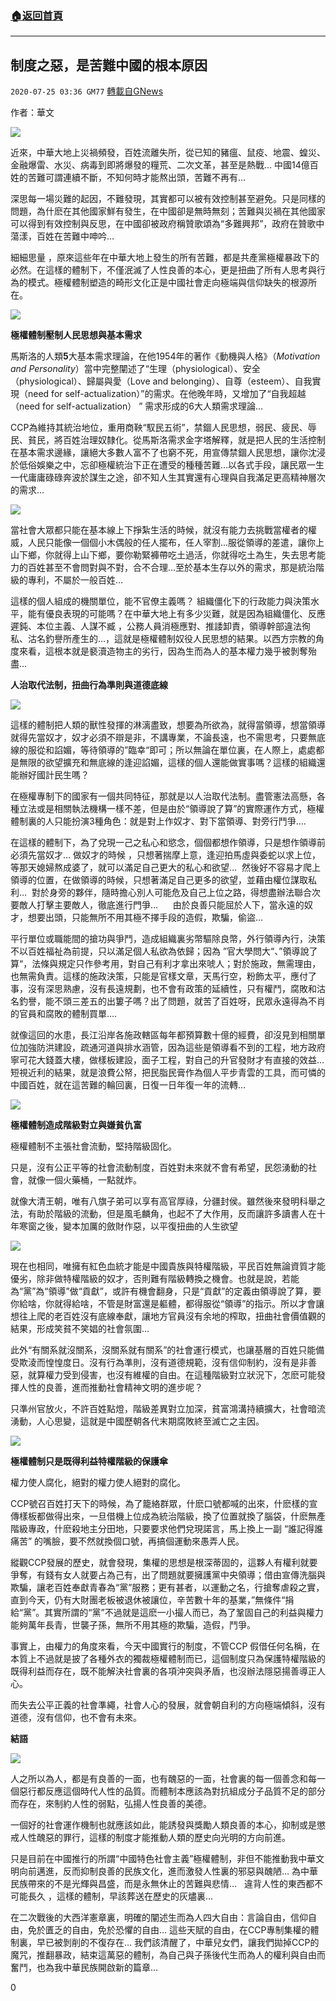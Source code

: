 ###  [:house:返回首頁](https://github.com/ourhimalayas/txt)
---

## 制度之惡，是苦難中國的根本原因
`2020-07-25 03:36 GM77` [轉載自GNews](https://gnews.org/zh-hant/275507/)

作者：華文

![](https://s3.amazonaws.com/gnews-media-offload/wp-content/uploads/2020/07/25040150/1-82.jpg)

近來，中華大地上災禍頻發，百姓流離失所，從已知的豬瘟、鼠疫、地震、蝗災、金融爆雷、水災、病毒到即將爆發的糧荒、二次文革，甚至是熱戰… 中國14億百姓的苦難可謂連續不斷，不知何時才能熬出頭，苦難不再有…

![]()![]()深思每一場災難的起因，不難發現，其實都可以被有效控制甚至避免。只是同樣的問題，為什麽在其他國家鮮有發生，在中國卻是無時無刻；苦難與災禍在其他國家可以得到有效控制與反思，在中國卻被政府稱贊歌頌為“多難興邦”，政府在贊歌中蕩漾，百姓在苦難中呻吟…

細細思量 ，原來這些年在中華大地上發生的所有苦難，都是共產黨極權暴政下的必然。在這樣的體制下，不僅泯滅了人性良善的本心，更是扭曲了所有人思考與行為的模式。極權體制塑造的畸形文化正是中國社會走向極端與信仰缺失的根源所在。

![](https://s3.amazonaws.com/gnews-media-offload/wp-content/uploads/2020/07/25035935/2-56.jpg)

**極權體制壓制人民思想與基本需求**

馬斯洛的人類**5**大基本需求理論，在他1954年的著作《動機與人格》（*Motivation and Personality*）當中完整闡述了“生理（physiological）、安全（physiological）、歸屬與愛（Love and belonging）、自尊（esteem）、自我實現（need for self-actualization）”的需求。在他晚年時，又增加了“自我超越（need for self-actualization） ” 需求形成的6大人類需求理論…

CCP為維持其統治地位，重用商鞅“馭民五術”，禁錮人民思想，弱民、疲民、辱民、貧民，將百姓治理奴隸化。從馬斯洛需求金字塔解釋，就是把人民的生活控制在基本需求邊緣，讓絕大多數人富不了也窮不死，用宣傳禁錮人民思想，讓你沈浸於低俗娛樂之中，忘卻極權統治下正在遭受的種種苦難…以各式手段，讓民眾一生一代庸庸碌碌奔波於謀生之途，卻不知人生其實還有心理與自我滿足更高精神層次的需求…

![](https://s3.amazonaws.com/gnews-media-offload/wp-content/uploads/2020/07/25000116/%E9%A9%AC%E6%96%AF%E6%B4%9B-1.png)

當社會大眾都只能在基本線上下掙紮生活的時候，就沒有能力去挑戰當權者的權威，人民只能像一個個小木偶般的任人擺布，任人宰割…服從領導的差遣，讓你上山下鄉，你就得上山下鄉，要你勒緊褲帶吃土過活，你就得吃土為生，失去思考能力的百姓甚至不會問對與不對，合不合理…至於基本生存以外的需求，那是統治階級的專利，不屬於一般百姓…

這樣的個人組成的機關單位，能不官僚主義嗎？ 組織僵化下的行政能力與決策水平，能有優良表現的可能嗎？在中華大地上有多少災難，就是因為組織僵化、反應遲鈍、本位主義、人謀不臧 ，公務人員消極應對、推諉卸責，領導幹部違法徇私、沽名釣譽所產生的…，這就是極權體制奴役人民思想的結果。以西方宗教的角度來看，這根本就是褻瀆造物主的劣行，因為生而為人的基本權力幾乎被剝奪殆盡…

**人治取代法制，扭曲行為準則與道德底線**

![](https://s3.amazonaws.com/gnews-media-offload/wp-content/uploads/2020/07/25035902/3-44.jpg)

這樣的體制把人類的獸性發揮的淋漓盡致，想要為所欲為，就得當領導，想當領導就得先當奴才，奴才必須不辯是非，不講專業，不論長遠，也不需思考，只要無底線的服從和諂媚，等待領導的”臨幸“即可；所以無論在單位裏，在人際上，處處都是無限的欲望擴充和無底線的逢迎諂媚，這樣的個人還能做實事嗎？這樣的組織還能辦好國計民生嗎？

在極權專制下的國家有一個共同特征，那就是以人治取代法制。盡管憲法高懸，各種立法或是相關執法機構一樣不差，但是由於“領導說了算”的實際運作方式，極權體制裏的人只能扮演3種角色：就是對上作奴才、對下當領導、對旁行鬥爭….

在這樣的體制下，為了兌現一己之私心和慾念，個個都想作領導，只是想作領導前必須先當奴才… 做奴才的時候 ，只想著揣摩上意，逢迎拍馬虛與委蛇以求上位，等那天媳婦熬成婆了，就可以滿足自己更大的私心和欲望…  然後好不容易才爬上領導的位置，在做領導的時候，只想著滿足自己更多的欲望，並藉由權位謀取私利…  對於身旁的夥伴，隨時擔心別人可能危及自己上位之路，得想盡辦法聯合次要敵人打擊主要敵人，徹底進行門爭…      由於良善只能屈於人下，當永遠的奴才，想要出頭，只能無所不用其極不擇手段的造假，欺騙，偷盜…

平行單位或職能間的搶功與爭鬥，造成組織裏劣幣驅除良幣，外行領導內行，決策不以百姓福祉為前提，只以滿足個人私欲為依歸；因為 ”官大學問大“、”領導說了算“，法條與規定只作參考用，對自己有利才拿出來唬人；對於施政，無需理由，也無需負責。這樣的施政決策，只能是官樣文章，天馬行空，粉飾太平，應付了事，沒有深思熟慮，沒有長遠規劃，也不會有政策的延續性，只有權鬥，腐敗和沽名釣譽，能不頭三差五的出簍子嗎？出了問題，就苦了百姓呀，民眾永遠得為不肖的官員和腐敗的體制買單….

就像這回的水患，長江沿岸各施政轄區每年都預算數十億的經費，卻沒見到相關單位加強防洪建設，疏通河道與排水涵管，因為這些是領導看不到的工程，地方政府寧可花大錢蓋大樓，做樣板建設，面子工程，對自己的升官發財才有直接的效益… 短視近利的結果，就是浪費公帑，把民脂民膏作為個人平步青雲的工具，而可憐的中國百姓，就在這苦難的輪回裏，日復一日年復一年的流轉…

![](https://s3.amazonaws.com/gnews-media-offload/wp-content/uploads/2020/07/25035809/6-8.png)

**極權體制造成階級對立與嫌貧仇富**

極權體制不主張社會流動，堅持階級固化。

只是，沒有公正平等的社會流動制度，百姓對未來就不會有希望，民怨湧動的社會，就像一個火藥桶，一點就炸。

就像大清王朝，唯有八旗子弟可以享有高官厚祿，分疆封侯。雖然後來發明科舉之法，有助於階級的流動，但是風毛麟角，也起不了大作用，反而讓許多讀書人在十年寒窗之後，變本加厲的斂財作惡，以平復扭曲的人生欲望

![](https://s3.amazonaws.com/gnews-media-offload/wp-content/uploads/2020/07/25000542/%E8%93%AC%E4%BD%A9%E5%A5%A5-1.jpg)

現在也相同，唯擁有紅色血統才能是中國貴族與特權階級，平民百姓無論資質才能優劣，除非做特權階級的奴才，否則難有階級轉換之機會。也就是說，若能為“黨”為“領導”做“貢獻”，或許有機會翻身，只是“貢獻”的定義由領導說了算，要你給啥，你就得給啥，不管是財富還是軀體，都得服從“領導”的指示。所以才會讓想往上爬的老百姓沒有底線奉獻，讓地方官員沒有余地的榨取，扭曲社會價值觀的結果，形成笑貧不笑娼的社會氛圍…

此外“有關系就沒關系，沒關系就有關系”的社會運行模式，也讓基層的百姓只能備受欺淩而惶惶度日。沒有行為準則，沒有道德規範，沒有信仰制約，沒有是非善惡，就算權力受到侵害，也沒有維權的自由。在這種階級對立狀況下，怎麽可能發揮人性的良善，進而推動社會精神文明的進步呢？

只準州官放火，不許百姓點燈，階級差異對立加深，貧富鴻溝持續擴大，社會暗流湧動，人心思變，這就是中國歷朝各代末期腐敗終至滅亡之主因。

![](https://s3.amazonaws.com/gnews-media-offload/wp-content/uploads/2020/07/25035632/5-14.jpg)

**極權體制只是既得利益特權階級的保護傘**

權力使人腐化，絕對的權力使人絕對的腐化。

CCP號召百姓打天下的時候，為了籠絡群眾，什麽口號都喊的出來，什麽樣的宣傳樣板都做得出來，一旦借機上位成為統治階級，換了位置就換了腦袋，什麽無產階級專政，什麽殺地主分田地，只要要求他們兌現諾言，馬上換上一副 “誰記得誰痛苦” 的嘴臉，要不然就換個口號，再搞個運動來愚弄人民。

縱觀CCP發展的歷史，就會發現，集權的思想是根深蒂固的，這夥人有權利就要爭奪，有錢有女人就要占為己有，出了問題就要擁護黨中央領導；借由宣傳洗腦與欺騙，讓老百姓奉獻青春為“黨”服務；更有甚者，以運動之名，行搶奪虐殺之實，直到今天，仍有大財團老板被退休被讓位，辛苦數十年的基業，”無條件“捐給“黨”。其實所謂的“黨”不過就是這麽一小撮人而已，為了鞏固自己的利益與權力能夠萬年長青，世襲子孫，無所不用其極的欺騙，造假，鬥爭。

事實上，由權力的角度來看，今天中國實行的制度，不管CCP 假借任何名稱，在本質上不過就是披了各種外衣的獨裁極權體制而已，這個制度只為保護特權階級的既得利益而存在，既不能解決社會裏的各項沖突與矛盾，也沒辦法隱惡揚善導正人心。

而失去公平正義的社會準繩，社會人心的發展，就會朝自利的方向極端傾斜，沒有道德，沒有信仰，也不會有未來。

**結語**

![](https://s3.amazonaws.com/gnews-media-offload/wp-content/uploads/2020/07/25035550/4-24.jpg)

人之所以為人，都是有良善的一面，也有醜惡的一面，社會裏的每一個善念和每一個惡行都反應這個時代人性的品質。而體制本應該為對抗組成分子品質不足的部分而存在，來制約人性的弱點，弘揚人性良善的美德。

一個好的社會運作機制也就應該如此，能誘發與獎勵人類良善的本心，抑制或是懲戒人性醜惡的罪行，這樣的制度才能推動人類的歷史向光明的方向前進。

只是目前在中國推行的所謂“中國特色社會主義”極權體制，非但不能推動我中華文明向前邁進，反而抑制良善的民族文化，進而激發人性裏的邪惡與醜陋… 為中華民族帶來的不是光輝與昌盛，而是永無休止的苦難與悲情…   違背人性的東西都不可能長久 ，這樣的體制，早該葬送在歷史的灰燼裏…

在二次戰後的大西洋憲章裏，明確的闡述生而為人四大自由：言論自由，信仰自由，免於匱乏的自由，免於恐懼的自由… 這些天賦的自由，在CCP專制集權的體制裏，早已被剝削的不復存在… 我們該清醒了，中華兒女們，讓我們拋掉CCP的魔咒，推翻暴政，結束這萬惡的體制，為自己與子孫後代生而為人的權利與自由而奮鬥，也為我中華民族開啟新的篇章…

0
